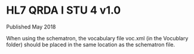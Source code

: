 # HL7 QRDA I STU 4 v1.0

Published May 2018

When  using the schematron, the vocabulary file voc.xml (in the Vocublary folder) should be placed in the same location as the schematron file.